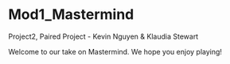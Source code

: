 # Mod1_Mastermind
Project2, Paired Project - Kevin Nguyen & Klaudia Stewart

Welcome to our take on Mastermind. We hope you enjoy playing!
